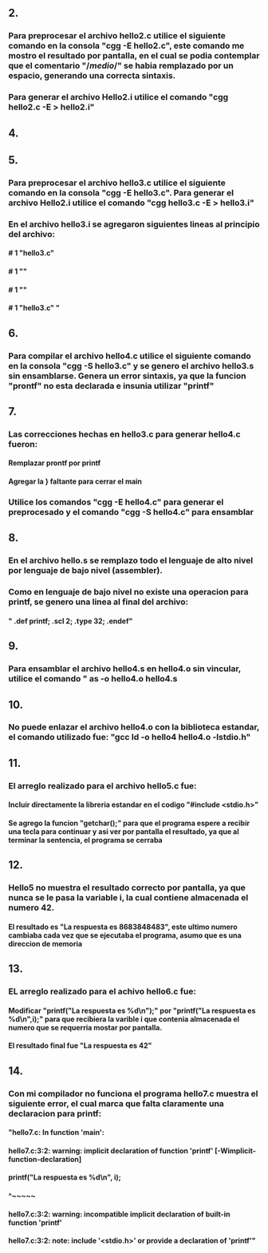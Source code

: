 ## 2. 
### Para preprocesar el archivo hello2.c utilice el siguiente comando en la consola "cgg -E hello2.c", este comando me mostro el resultado por pantalla, en el cual se podia contemplar que el comentario "/*medio*/" se habia remplazado por un espacio, generando una correcta sintaxis.
### Para generar el archivo Hello2.i utilice el comando "cgg hello2.c -E > hello2.i"

## 4.

## 5. 
### Para preprocesar el archivo hello3.c utilice el siguiente comando en la consola "cgg -E hello3.c". Para generar el archivo Hello2.i utilice el comando "cgg hello3.c -E > hello3.i"
### En el archivo hello3.i se agregaron siguientes lineas al principio del archivo:
#### # 1 "hello3.c"

#### # 1 "<built-in>"
 
#### # 1 "<command-line>"

#### # 1 "hello3.c" "

## 6.

### Para compilar el archivo hello4.c utilice el siguiente comando en la consola "cgg -S hello3.c" y se genero el archivo hello3.s sin ensamblarse. Genera un error sintaxis, ya que la funcion "prontf" no esta declarada e insunia utilizar "printf"

## 7.
### Las correcciones hechas en hello3.c para generar hello4.c fueron:
#### Remplazar prontf por printf
#### Agregar la } faltante para cerrar el main
### Utilice los comandos "cgg -E hello4.c" para generar el preprocesado y el comando "cgg -S hello4.c" para ensamblar

## 8.
### En el archivo hello.s se remplazo todo el lenguaje de alto nivel por lenguaje de bajo nivel (assembler).
### Como en lenguaje de bajo nivel no existe una operacion para printf, se genero una linea al final del archivo:
#### "	.def	printf;	.scl	2;	.type	32;	.endef" 

## 9.
### Para ensamblar el archivo hello4.s en hello4.o sin vincular, utilice el comando " as -o hello4.o hello4.s

## 10.
### No puede enlazar el archivo hello4.o con la biblioteca estandar, el comando utilizado fue: "gcc ld -o hello4 hello4.o -lstdio.h"

## 11.
### El arreglo realizado para el archivo hello5.c fue:
#### Incluir directamente la libreria estandar en el codigo "#include <stdio.h>"
#### Se agrego la funcion "getchar();" para que el programa espere a recibir una tecla para continuar y asi ver por pantalla el resultado, ya que al terminar la sentencia, el programa se cerraba

## 12.
### Hello5 no muestra el resultado correcto por pantalla, ya que nunca se le pasa la variable i, la cual contiene almacenada el numero 42.

#### El resultado es "La respuesta es 8683848483", este ultimo numero cambiaba cada vez que se ejecutaba el programa, asumo que es una direccion de memoria

## 13.
### EL arreglo realizado para el achivo hello6.c fue:
#### Modificar "printf("La respuesta es %d\n");" por "printf("La respuesta es %d\n",i);" para que recibiera la varible i que contenia almacenada el numero que se requerria mostar por pantalla.

#### El resultado final fue "La respuesta es 42"

## 14.
### Con mi compilador no funciona el programa hello7.c muestra el siguiente error, el cual marca que falta claramente una declaracion para printf:

#### "hello7.c: In function 'main':
#### hello7.c:3:2: warning: implicit declaration of function 'printf' [-Wimplicit-function-declaration]
####   printf("La respuesta es %d\n", i);
####   ^~~~~~
#### hello7.c:3:2: warning: incompatible implicit declaration of built-in function 'printf'
#### hello7.c:3:2: note: include '<stdio.h>' or provide a declaration of 'printf'"
